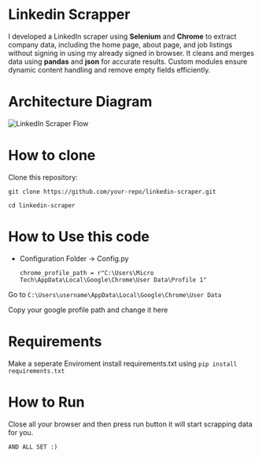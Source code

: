 
# Linkedin Scrapper

I developed a LinkedIn scraper using **Selenium** and  **Chrome** to extract company data, including the home page, about page, and job listings without signing in using my already signed in browser. It cleans and merges data using **pandas** and **json** for accurate results. Custom modules ensure dynamic content handling and remove empty fields efficiently.

# Architecture Diagram

![LinkedIn Scraper Flow](images/scraper-diagram.png)

# How to clone 
Clone this repository:

```git clone https://github.com/your-repo/linkedin-scraper.git ```

```cd linkedin-scraper```

# How to Use this code
- Configuration Folder -> Config.py

    ```
    chrome_profile_path = r"C:\Users\Micro Tech\AppData\Local\Google\Chrome\User Data\Profile 1" 
    ```

Go to ```C:\Users\username\AppData\Local\Google\Chrome\User Data```

Copy your google profile path and change it here

# Requirements
Make a seperate Enviroment install requirements.txt using 
``` pip install requirements.txt ```


# How to Run
Close all your browser and then press run button it will start scrapping data for you.

```AND ALL SET :)```

